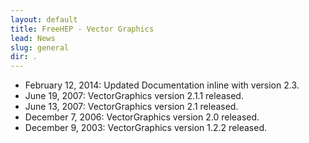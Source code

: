 ```yaml
---
layout: default
title: FreeHEP - Vector Graphics
lead: News
slug: general
dir: .
---
```

* February 12, 2014: Updated Documentation inline with version 2.3.
* June 19, 2007: VectorGraphics version 2.1.1 released.
* June 13, 2007: VectorGraphics version 2.1 released.	
* December 7, 2006: VectorGraphics version 2.0 released.
* December 9, 2003: VectorGraphics version 1.2.2 released.	
